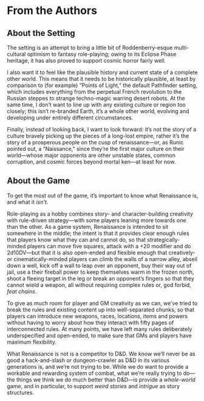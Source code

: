 # <span id="anchor-1"></span>From the Authors

## <span id="anchor-2"></span>About the Setting

The setting is an attempt to bring a little bit of Roddenberry-esque
multi-cultural optimism to fantasy role-playing; owing to its Eclipse
Phase heritage, it has also proved to support cosmic horror fairly well.

I also want it to feel like the plausible history and current state of a
complete other world. This means that it needs to be historically
plausible, at least by comparison to (for example) ”Points of Light,”
the default Pathfinder setting, which includes everything from the
perpetual French revolution to the Russian steppes to strange
techno-magic warring desert robots. At the same time, I don’t want to
line up with any existing culture or region too closely; this isn’t
re-branded Earth, it’s a whole other world, evolving and developing
under entirely different circumstances.

Finally, instead of looking back, I want to look forward: it’s not the
story of a culture bravely picking up the pieces of a long-lost empire,
rather it’s the story of a prosperous people on the cusp of
renaissance—or, as Runic pointed out, a “Naissance,” since they’re the
first major culture on their world—whose major opponents are other
unstable states, common corruption, and cosmic forces beyond mortal
ken—at least for now.

## <span id="anchor-3"></span>About the Game

To get the most out of the game, it’s important to know what Renaissance
is, and what it *isn’t*.

Role-playing as a hobby combines story- and character-building
creativity with rule-driven strategy—with some players leaning more
towards one than the other. As a game system, Renaissance is intended to
sit somewhere in the middle; the intent is that it provides clear enough
rules that players know what they can and cannot do, so that
strategically-minded players can move five squares, attack with a +20
modifier and do 2d10DV—but that it is also open-ended and flexible
enough that creatively- or cinematically-minded players can climb the
walls of a narrow alley, abseil down a well, kick off a wall to leap
over an opponent, buy their way out of jail, use a their fireball power
to keep themselves warm in the frozen north, shoot a fleeing target in
the leg or break an opponent’s fingers so that they cannot wield a
weapon, all without requiring complex rules or, god forbid, *feat
chains*.

To give as much room for player and GM creativity as we can, we’ve tried
to break the rules and existing content up into well-separated chunks,
so that players can introduce new weapons, races, locations, items and
powers without having to worry about how they interact with fifty pages
of interconnected rules. At many points, we have left many rules
deliberately underspecified and open-ended, to make sure that GMs and
players have maximum flexibility.

What Renaissance is not is a competitor to D\&D. We know we’ll never be
as good a hack-and-slash or dungeon-crawler as D\&D in its various
generations is, and we’re not trying to be. While we do want to provide
a workable and rewarding system of combat, what we’re really trying to
do—the things we think we do much better than D\&D—is provide a
*whole-world* game, and in particular, to support *weird stories* and
*intrigue* as story structures.

